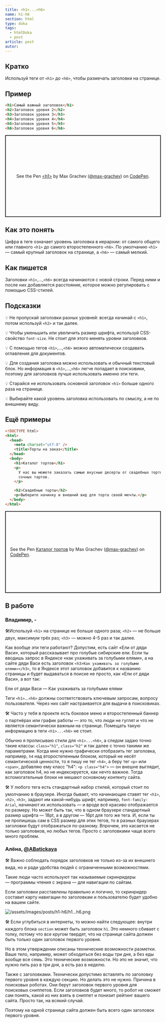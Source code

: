 ```yaml
---
title: <h1>...<h6>
name: h1-h6
section: html
type: doka
tags:
  - htmlDoka
  - post
article: post
autor:
---
```


## Кратко

Используй теги от `<h1>` до `<h6>`, чтобы размечать заголовки на странице.

## Пример

```html
<h1>Самый важный заголовок</h1>
<h2>Заголовок уровня 2</h2>
<h3>Заголовок уровня 3</h3>
<h4>Заголовок уровня 4</h4>
<h5>Заголовок уровня 5</h5>
<h6>Заголовок уровня 6</h6>
```

<p class="codepen" data-height="265" data-theme-id="light" data-default-tab="html,result" data-user="max-grachev" data-slug-hash="gqBEWg" style="height: 265px; box-sizing: border-box; display: flex; align-items: center; justify-content: center; border: 2px solid; margin: 1em 0; padding: 1em;" data-pen-title="&amp;lt;h1&amp;gt;">
  <span>See the Pen <a href="https://codepen.io/max-grachev/pen/gqBEWg">
  &lt;h1&gt;</a> by Max Grachev (<a href="https://codepen.io/max-grachev">@max-grachev</a>)
  on <a href="https://codepen.io">CodePen</a>.</span>
</p>
<script async src="https://static.codepen.io/assets/embed/ei.js"></script>

## Как это понять

Цифра в теге означает уровень заголовка в иерархии: от самого общего или главного `<h1>` до самого второстепенного `<h6>`. По умолчанию `<h1>` — самый крупный заголовок на странице, а `<h6>` — самый мелкий.

## Как пишется

Заголовки `<h1>`,...,`<h6>` всегда начинаются с новой строки. Перед ними и после них добавляется расстояние, которое можно регулировать с помощью CSS-стилей.

## Подсказки

💡 Не пропускай заголовки разных уровней: всегда начинай с `<h1>`, потом используй `<h2>` и так далее.

💡 Чтобы уменьшить или увеличить размер шрифта, используй CSS-свойство `font-size`. Не стоит для этого менять уровни заголовков.

💡 С помощью тегов `<h1>`,...,`<h6>` можно автоматически создавать оглавления для документов.

💡 Для создания заголовка можно использовать и обычный текстовый блок. Но информация в `<h1>`,...,`<h6>` легче попадает в поисковики, поэтому для заголовков лучше использовать именно эти теги.

💡 Старайся не использовать основной заголовок `<h1>` больше одного раза на странице.

💡 Выбирайте какой уровень заголовка использовать по смыслу, а не по внешнему виду.

## Ещё примеры

```html
<!DOCTYPE html>
<html>
  <head>
    <meta charset="utf-8" />
    <title>Торты на заказ</title>
  </head>
  <body>
    <h1>Каталог тортов</h1>
    <p>
      У нас вы можете заказать самые вкусные десерты от свадебных тортов до
      сочных тартов.
    </p>

    <h2>Свадебные торты</h2>
    <p>Выберите начинку и внешний вид для торта своей мечты.</p>
  </body>
</html>
```

<p class="codepen" data-height="265" data-theme-id="light" data-default-tab="html,result" data-user="max-grachev" data-slug-hash="BMqbPm" style="height: 265px; box-sizing: border-box; display: flex; align-items: center; justify-content: center; border: 2px solid; margin: 1em 0; padding: 1em;" data-pen-title="Каталог тортов">
  <span>See the Pen <a href="https://codepen.io/max-grachev/pen/BMqbPm">
  Каталог тортов</a> by Max Grachev (<a href="https://codepen.io/max-grachev">@max-grachev</a>)
  on <a href="https://codepen.io">CodePen</a>.</span>
</p>
<script async src="https://static.codepen.io/assets/embed/ei.js"></script>

## В работе

<h3>Владимир, <span class="twitter">-</span></h3>

🛠Используй `<h1>` на странице не больше одного раза; `<h2>` — не больше двух, максимум трёх раз; `<h3>` — можно 4-5 раз и так далее.

Как вообще эти теги работают? Допустим, есть сайт «Ели от дяди Васи», который рассказывает про голубые сибирские ели. Если ты вводишь запрос в Яндексе «как ухаживать за голубыми елями», а на сайте дяди Васи есть заголовок `<h3>Как ухаживать за голубыми елями»</h3>`, то в Яндексе этот заголовок добавится к названию страницы и будет выдаваться в поиске не просто, как «Ели от дяди Васи», а вот так:

<div class="callout">
Ели от дяди Васи — Как ухаживать за голубыми елями
</div>

Теги `<h1>`...`<h6>` должны соответствовать ключевым запросам, вопросу пользователя. Через них сайт настраивается для выдачи в поисковиках.

🛠 Часто у тебя в проекте есть боковое меню и второстепенный баннер о партнёрах или график работы — это то, что люди не гуглят и что не является семантически важным на странице. Помещать такую информацию в теги `<h1>...<h6>` не стоит.

Обычно я прописываю стили для `<h1>...<h6>`, а следом задаю точно такие классы: `class="h1"`, `class="h2"` и так далее с точно такими же параметрами. Когда мне нужно графически отобразить тег заголовка, например, `h4` над второстепенным блоком, который не несёт семантической ценности, то я пишу не тег `<h4>`, а беру тег `<p>` или `<span>`, добавляю ему класс "h4": `<p class="h4">` — он внешне выглядит, как заголовок h4, но не индексируется, как нечто важное. Тогда вспомогательные блоки не мешают основному контенту сайта.

🛠 У любого тега есть стандартный набор стилей, который стоит по умолчанию в браузере. Иногда бывает, что начинающие ставят тег `<h1>`, `<h2>`, `<h3>`, задают им какой-нибудь шрифт, например, `font-family: Arial`, начинают их использовать — и вроде всё красиво отображается по размеру. Но может быть так, что в одном браузере стандартный размер шрифта — 18pt, а в другом — 16pt для того же тега. И, если ты не пропишешь сам в CSS размер для этих тегов, то в разных браузерах заголовки будут отображаться по-разному. Впрочем, это касается не только заголовков, но любых тегов. Просто с заголовками чаще всего много проблем.

<h3>Алёна, <a href="https://twitter.com/ABatickaya" target="_blank" rel="nofollow noopener noreferrer" class="twitter">@ABatickaya</a></h3>

🛠 Важно соблюдать порядок заголовков не только из-за их внешнего вида, но и ради удобства людей с ограниченными возможностями.

Такие люди часто используют так называемые скринридеры — программы чтения с экрана — для навигации по сайтам.

Если заголовки расставлены правильно и логично, то скринридер составит карту навигации по заголовкам и пользователю будет удобно на вашем сайте.

![/assets/images/posts/h1-h6/_h1_..._h6_.png](/assets/images/posts/h1-h6/_h1_..._h6_.png)

🛠 Если углубиться в интернеты, то можно найти следующее: внутри каждого блока `section` может быть заголовок `h1`. Это немного сбивает с толку, потому что все кругом твердят, что на странице сайта должен быть только один заголовок первого уровня.

Но в этом утверждении описаны технические возможности разметки. Ваше тело, например, может обходиться без воды три дня, а без еды вообще все семь. Это технические возможности. Но это не значит, что нужно пить раз в три дня, а есть раз в неделю.

Также с заголовками. Технически допустимо вставлять по заголовку первого уровня в каждую секцию. Но делать это не нужно. Причина в поисковых роботах. Они берут заголовок первого уровня для поисковых сниппетов. Если заголовков будет много, то робот не сможет сам понять, какой из них взять в сниппет и понизит рейтинг вашего сайта. Просто так, на всякий случай.

Поэтому на одной странице сайта должен быть всего один заголовок первого уровня.
